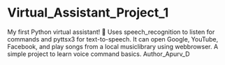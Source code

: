 # Virtual_Assistant_Project_1
My first Python virtual assistant! 🤖 Uses speech_recognition to listen for commands and pyttsx3 for text-to-speech. It can open Google, YouTube, Facebook, and play songs from a local musiclibrary using webbrowser. A simple project to learn voice command basics.
Author_Apurv_D

